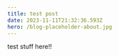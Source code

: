```yaml
---
title: test post
date: 2023-11-11T21:32:36.593Z
hero: /blog-placeholder-about.jpg
---
```

test stuff here!!